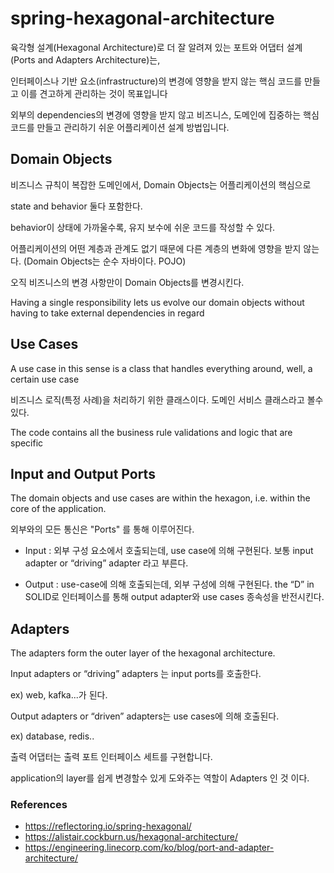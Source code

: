 # spring-hexagonal-architecture

육각형 설계(Hexagonal Architecture)로 더 잘 알려져 있는 포트와 어댑터 설계(Ports and Adapters Architecture)는, 

인터페이스나 기반 요소(infrastructure)의 변경에 영향을 받지 않는 핵심 코드를 만들고 이를 견고하게 관리하는 것이 목표입니다


외부의 dependencies의 변경에 영향을 받지 않고 비즈니스, 도메인에 집중하는 핵심 코드를 만들고 관리하기 쉬운 어플리케이션 설계 방법입니다. 



## Domain Objects

비즈니스 규칙이 복잡한 도메인에서, Domain Objects는 어플리케이션의 핵심으로

state and behavior 둘다 포함한다. 

behavior이 상태에 가까울수록, 유지 보수에 쉬운 코드를 작성할 수 있다. 

어플리케이션의 어떤 계층과 관계도 없기 때문에 다른 계층의 변화에 영향을 받지 않는다. (Domain Objects는 순수 자바이다. POJO)

오직 비즈니스의 변경 사항만이 Domain Objects를 변경시킨다. 


Having a single responsibility lets us evolve our domain objects without having to take external dependencies in regard


## Use Cases

A use case in this sense is a class that handles everything around, well, a certain use case

비즈니스 로직(특정 사례)을 처리하기 위한 클래스이다. 도메인 서비스 클래스라고 볼수 있다. 

The code contains all the business rule validations and logic that are specific 


## Input and Output Ports

The domain objects and use cases are within the hexagon, i.e. within the core of the application.

외부와의 모든 통신은 "Ports" 를 통해 이루어진다. 


- Input : 외부 구성 요소에서 호출되는데, use case에 의해 구현된다. 보통 input adapter or “driving” adapter 라고 부른다. 

- Output : use-case에 의해 호출되는데, 외부 구성에 의해 구현된다. the “D” in SOLID로 인터페이스를 통해  output adapter와 use cases 종속성을 반전시킨다. 



## Adapters

The adapters form the outer layer of the hexagonal architecture. 

Input adapters or “driving” adapters 는 input ports를 호출한다. 

ex) web, kafka...가 된다. 

Output adapters or “driven” adapters는 use cases에 의해 호출된다. 

ex) database, redis..

출력 어댑터는 출력 포트 인터페이스 세트를 구현합니다.


application의 layer를 쉽게 변경할수 있게 도와주는 역할이 Adapters 인 것 이다. 








### References

- https://reflectoring.io/spring-hexagonal/
- https://alistair.cockburn.us/hexagonal-architecture/
- https://engineering.linecorp.com/ko/blog/port-and-adapter-architecture/